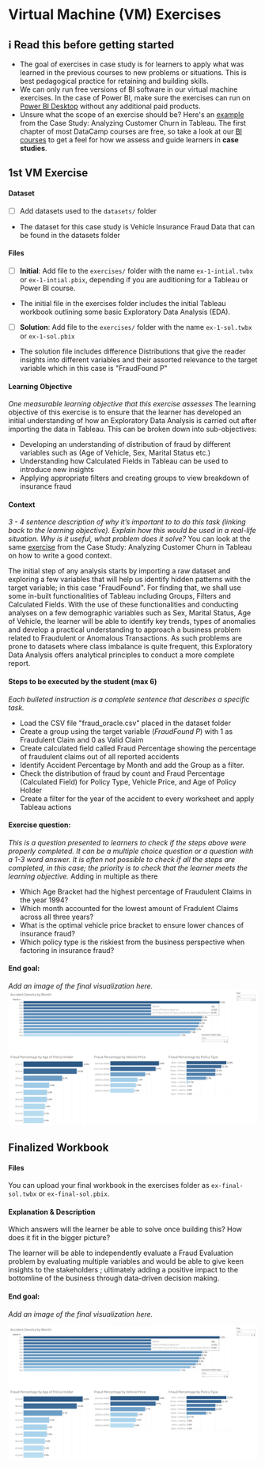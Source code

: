 # Virtual Machine (VM) Exercises

## :information_source: Read this before getting started
- The goal of exercises in case study is for learners to apply what was learned in the previous courses to new problems or situations. This is best pedagogical practice for retaining and building skills.
- We can only run free versions of BI software in our virtual machine exercises. In the case of Power BI, make sure the exercises can run on [Power BI Desktop](https://powerbi.microsoft.com/en-us/desktop/) without any additional paid products. 
- Unsure what the scope of an exercise should be? Here's an [example](https://campus.datacamp.com/courses/case-study-analyzing-customer-churn-in-tableau/exploratory-analysis-1?ex=4) from the Case Study: Analyzing Customer Churn in Tableau. The first chapter of most DataCamp courses are free, so take a look at our [BI courses](https://learn.datacamp.com/courses?technologies=Tableau&technologies=Power%20BI) to get a feel for how we assess and guide learners in **case studies**.

## 1st VM Exercise

#### Dataset

- [ ] Add datasets used to the `datasets/` folder
- The dataset for this case study is Vehicle Insurance Fraud Data that can be found in the datasets folder

#### Files

- [ ] **Initial**: Add file to the `exercises/`  folder with the name `ex-1-intial.twbx` or `ex-1-intial.pbix`, depending if you are auditioning for a Tableau or Power BI course.
- The initial file in the exercises folder includes the initial Tableau workbook outlining some basic Exploratory Data Analysis (EDA).

- [ ] **Solution**: Add file to the `exercises/`  folder with the name `ex-1-sol.twbx` or `ex-1-sol.pbix`
- The solution file includes difference Distributions that give the reader insights into different variables and their assorted relevance to the target variable which in this case is "FraudFound P"

#### Learning Objective

*One measurable learning objective that this exercise assesses*
The learning objective of this exercise is to ensure that the learner has developed an initial understanding of how an Exploratory Data Analysis is carried out after importing the data in Tableau. This can be broken down into sub-objectives:
- Developing an understanding of distribution of fraud by different variables such as (Age of Vehicle, Sex, Marital Status etc.) 
- Understanding how Calculated Fields in Tableau can be used to introduce new insights
- Applying appropriate filters and creating groups to view breakdown of insurance fraud

#### Context

*3 - 4 sentence description of why it’s important to to do this task (linking back to the learning objective). Explain how this would be used in a real-life situation. Why is it useful, what problem does it solve?*
You can look at the same [exercise]([url](https://campus.datacamp.com/courses/case-study-analyzing-customer-churn-in-tableau/exploratory-analysis-1?ex=4)) from the Case Study: Analyzing Customer Churn in Tableau on how to write a good context.

The initial step of any analysis starts by importing a raw dataset and exploring a few variables that will help us identify hidden patterns with the target variable; in this case "FraudFound". For finding that, we shall use some in-built functionalities of Tableau including Groups, Filters and Calculated Fields. With the use of these functionalities and conducting analyses on a few demographic variables such as Sex, Marital Status, Age of Vehicle, the learner will be able to identify key trends, types of anomalies and develop a practical understanding to approach a business problem related to Fraudulent or Anomalous Transactions. As such problems are prone to datasets where class imbalance is quite frequent, this Exploratory Data Analysis offers analytical principles to conduct a more complete report.
#### Steps to be executed by the student (max 6)

*Each bulleted instruction is a complete sentence that describes a specific task.*

- Load the CSV file "fraud_oracle.csv" placed in the dataset folder  
- Create a group using the target variable (*FraudFound P*) with 1 as Fraudulent Claim and 0 as Valid Claim
- Create calculated field called Fraud Percentage showing the percentage of fraudulent claims out of all reported accidents
- Identify Accident Percentage by Month and add the Group as a filter.  
- Check the distribution of fraud by count and Fraud Percentage (Calculated Field) for Policy Type, Vehicle Price, and Age of Policy Holder
- Create a filter for the year of the accident to every worksheet and apply Tableau actions

#### Exercise question:
*This is a question presented to learners to check if the steps above were properly completed. It can be a multiple choice question or a question with a 1-3 word answer. It is often not possible to check if all the steps are completed, in this case; the priority is to check that the learner meets the learning objective.*
Adding in multiple as there 
- Which Age Bracket had the highest percentage of Fraudulent Claims in the year 1994?
- Which month accounted for the lowest amount of Fradulent Claims across all three years?
- What is the optimal vehicle price bracket to ensure lower chances of insurance fraud?
- Which policy type is the riskiest from the business perspective when factoring in insurance fraud?


#### End goal:

*Add an image of the final visualization here.*
![Alt text](final-sol-ss.png)

## Finalized Workbook

#### Files
You can upload your final workbook in the exercises folder as `ex-final-sol.twbx` or `ex-final-sol.pbix`.

#### Explanation & Description
Which answers will the learner be able to solve once building this? How does it fit in the bigger picture?

The learner will be able to independently evaluate a Fraud Evaluation problem by evaluating multiple variables and would be able to give keen insights to the stakeholders ; ultimately adding a positive impact to the bottomline of the business through data-driven decision making. 

#### End goal:

*Add an image of the final visualization here.*

![Alt text](final-sol-ss.png)
